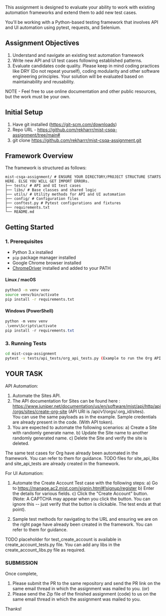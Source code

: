This assignment is designed to evaluate your ability to work with existing automation frameworks 
and extend them to add new test cases. 

You'll be working with a Python-based testing framework that involves API and UI automation using
pytest, requests, and Selenium.

## Assignment Objectives
1. Understand and navigate an existing test automation framework
2. Write new API and UI test cases following established patterns. 
3. Evaluate candidates code quality.  Please keep in mind coding practices like DRY (Do not repeat yourself), coding modularity and other software engineering principles. 
Your solution will be evaluated based on maintainability and reusability. 

NOTE - Feel free to use online documentation and other public resources, but the work must be your own.

## Initial Setup 
1. Have git installed (https://git-scm.com/downloads) 
2. Repo URL - https://github.com/rekharrr/mist-csqa-assignment/tree/main#
3. git clone https://github.com/rekharrr/mist-csqa-assignment.git


## Framework Overview

The framework is structured as follows:
```
mist-csqa-assignment/ # ENSURE YOUR DIRECTORY/PROJECT STRUCTURE STARTS HERE. ELSE YOU WILL GET IMPORT ERRORs. 
├── tests/ # API and UI test cases
├── libs/ # Base classes and shared logic
├── utils/ # Utility methods for API and UI automation
├── config/ # Configuration files
├── conftest.py # Pytest configurations and fixtures
├── requirements.txt
└── README.md
```

## Getting Started

### 1. Prerequisites
- Python 3.x installed
- `pip` package manager installed
- Google Chrome browser installed
- [ChromeDriver](https://chromedriver.chromium.org/downloads) installed and added to your PATH


#### Linux / macOS
```bash
python3 -m venv venv
source venv/bin/activate
pip install -r requirements.txt
```

#### Windows (PowerShell)
```powershell
python -m venv venv
.\venv\Scripts\activate
pip install -r requirements.txt
```

### 3. Running Tests
```bash
cd mist-csqa-assignment 
pytest -v tests/api_tests/org_api_tests.py (Example to run the Org API Tests)
```

## YOUR TASK

API Automation:
1. Automate the Sites API.
2. The API documentation for Sites can be found here : https://www.juniper.net/documentation/us/en/software/mist/api/http/api/orgs/sites/create-org-site  (API URI is /api/v1/orgs/:org_id/sites).  
You can use the same payloads as in the example. Sample credentials are already present in the code. (With API token). 
3. You are expected to automate the following scenarios:
a) Create a Site with randomly generate name.
b) Update the Site name to another randomly generated name.
c) Delete the Site and verify the site is deleted. 

The same test cases for Org have already been automated in the framework. You can refer to them for guidance.
TODO files for site_api_libs and site_api_tests are already created in the framework. 

For UI Automation:
1. Automate the Create Account Test case with the following steps: 
a) Go to https://manage.ac2.mist.com/signin.html#!signup/register
b) Enter the details for various fields.
c) Click the "Create Account" button. (Note: A CAPTCHA may appear when you click the button. You can ignore this -- just verify that the button is clickable. The test ends at that point).

2. Sample test methods for navigating to the URL and ensuring we are on the right page have already been created in the framework.
You can refer to them for guidance. 

TODO placeholder for test_create_account is available in create_account_tests.py file. You can add any libs in the create_account_libs.py file as required.


### SUBMISSION 

Once complete, 
1. Please submit the PR to the same repository and send the PR link on the same email thread in which the assignment was mailed to you. 
(or)
2. Please send the Zip file of the finished assignment (code) to us on the same email thread in which the assignment was mailed to you.


Thanks! 
